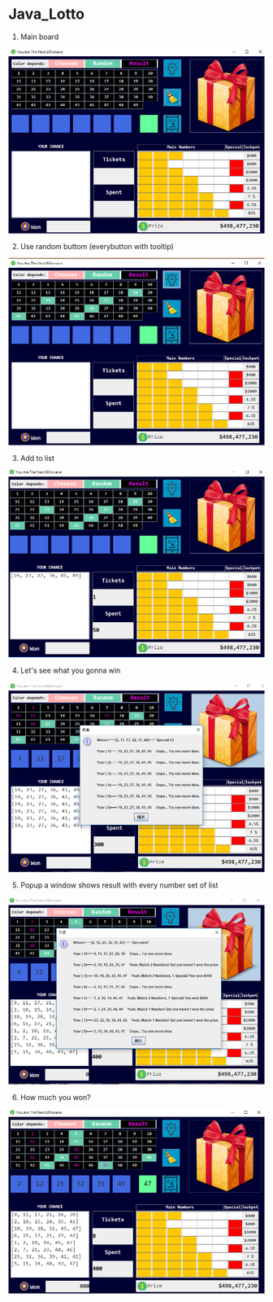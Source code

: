 # Java_Lotto

1. Main board

![image](https://github.com/karenFRW/Java_Lotto/blob/master/a.png)

2. Use random buttom (everybutton with tooltip)

![image](https://github.com/karenFRW/Java_Lotto/blob/master/b.png)

3. Add to list

![image](https://github.com/karenFRW/Java_Lotto/blob/master/c.png)

4. Let's see what you gonna win

![image](https://github.com/karenFRW/Java_Lotto/blob/master/d.png)

5. Popup a window shows result with every number set of list

![image](https://github.com/karenFRW/Java_Lotto/blob/master/e.png)

6. How much you won?

![image](https://github.com/karenFRW/Java_Lotto/blob/master/f.png)
